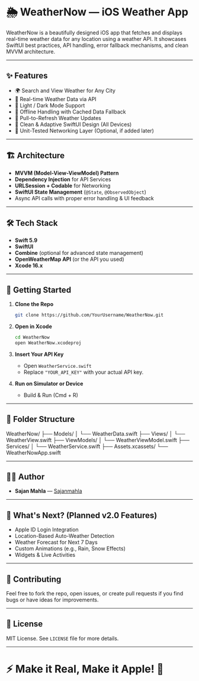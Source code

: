 # 🌦️ WeatherNow — iOS Weather App

WeatherNow is a beautifully designed iOS app that fetches and displays real-time weather data for any location using a weather API. It showcases SwiftUI best practices, API handling, error fallback mechanisms, and clean MVVM architecture. 

---

## ✨ Features

- 🌍 Search and View Weather for Any City
- 📡 Real-time Weather Data via API
- 🌙 Light / Dark Mode Support
- 🚫 Offline Handling with Cached Data Fallback
- 🔄 Pull-to-Refresh Weather Updates
- 📱 Clean & Adaptive SwiftUI Design (All Devices)
- 🧪 Unit-Tested Networking Layer (Optional, if added later)

---

## 🏗️ Architecture

- **MVVM (Model-View-ViewModel) Pattern**
- **Dependency Injection** for API Services
- **URLSession + Codable** for Networking
- **SwiftUI State Management** (`@State`, `@ObservedObject`)
- Async API calls with proper error handling & UI feedback

---

## 🛠️ Tech Stack

- **Swift 5.9**
- **SwiftUI**
- **Combine** (optional for advanced state management)
- **OpenWeatherMap API** (or the API you used)
- **Xcode 16.x**

---



## 🚀 Getting Started

1. **Clone the Repo**
    ```bash
    git clone https://github.com/YourUsername/WeatherNow.git
    ```

2. **Open in Xcode**
    ```bash
    cd WeatherNow
    open WeatherNow.xcodeproj
    ```

3. **Insert Your API Key**
    - Open `WeatherService.swift`
    - Replace `"YOUR_API_KEY"` with your actual API key.

4. **Run on Simulator or Device**
    - Build & Run (Cmd + R)

---

## 📂 Folder Structure
WeatherNow/
├── Models/
│ └── WeatherData.swift
├── Views/
│ └── WeatherView.swift
├── ViewModels/
│ └── WeatherViewModel.swift
├── Services/
│ └── WeatherService.swift
├── Assets.xcassets/
└── WeatherNowApp.swift



---

## 🧑‍💻 Author

- **Sajan Mahla** — [Sajanmahla](https://github.com/Sajan666-ops)

---

## 🌟 What's Next? (Planned v2.0 Features)

- Apple ID Login Integration
- Location-Based Auto-Weather Detection
- Weather Forecast for Next 7 Days
- Custom Animations (e.g., Rain, Snow Effects)
- Widgets & Live Activities

---

## 🤝 Contributing

Feel free to fork the repo, open issues, or create pull requests if you find bugs or have ideas for improvements.

---

## 📄 License

MIT License. See `LICENSE` file for more details.

---

# ⚡ Make it Real, Make it Apple! 🚀

